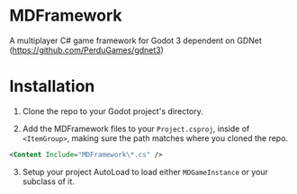 # MDFramework
A multiplayer C# game framework for Godot 3 dependent on GDNet (https://github.com/PerduGames/gdnet3)

# Installation
1. Clone the repo to your Godot project's directory.

2. Add the MDFramework files to your `Project.csproj`, inside of `<ItemGroup>`, making sure the path matches where you cloned the repo. 

```xml
<Content Include="MDFramework\*.cs" />
```

3. Setup your project AutoLoad to load either `MDGameInstance` or your subclass of it.